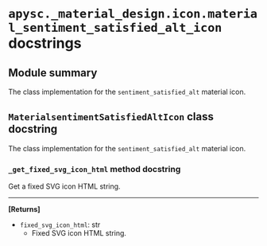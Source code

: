 # `apysc._material_design.icon.material_sentiment_satisfied_alt_icon` docstrings

## Module summary

The class implementation for the `sentiment_satisfied_alt` material icon.

## `MaterialsentimentSatisfiedAltIcon` class docstring

The class implementation for the `sentiment_satisfied_alt` material icon.

### `_get_fixed_svg_icon_html` method docstring

Get a fixed SVG icon HTML string.<hr>

**[Returns]**

- `fixed_svg_icon_html`: str
  - Fixed SVG icon HTML string.